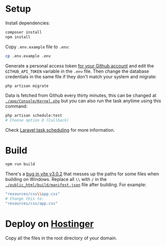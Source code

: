 # Setup

Install dependencies:

```bash
composer install
npm install
```

Copy `.env.example` file to `.env`:

```bash
cp .env.example .env
```

Generate a personal access token [for your Github account](https://github.com/settings/tokens)
and edit the `GITHUB_API_TOKEN` variable in the `.env` file. Then change the
database credentials in the same file if they don't match your system and migrate:

```bash
php artisan migrate
```

Data is fetched from Github every thirty minutes, this can be changed at
[`./app/Console/Kernel.php`](./app/Console/Kernel.php) but you can also run
the task anytime using this command:

```bash
php artisan schedule:test
# Choose option 0 (Callback)
```

Check [Laravel task scheduling](https://laravel.com/docs/9.x/scheduling) for
more information.

# Build

```bash
npm run build
```

There's a [bug in vite v3.0.2](https://github.com/vitejs/vite/issues/9295) that
messes up the paths for some files when building on Windows. Replace all `\\` with
`/` in the [`./public_html/build/manifest.json`](./public_html/build/manifest.json)
file after building. For example:

```bash
"resources/css\\app.css"
# Change this to:
"resources/css/app.css"
```

# Deploy on [Hostinger](https://hostinger.com/sarosi)

Copy all the files in the root directory of your domain.
